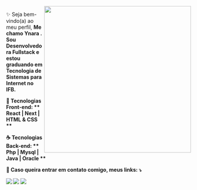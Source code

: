 <img src="https://raw.githubusercontent.com/MicaelliMedeiros/micaellimedeiros/master/image/computer-illustration.png" min-width="400px" max-width="400px" width="400px" align="right">

<p align="left"> 
 ✨ Seja bem-vindo(a) ao meu perfil,  <strong>Me chamo Ynara <strong>.</<br>
  Sou Desenvolvedora Fullstack e estou graduando em Tecnologia de Sistemas para Internet no IFB.
</p>

<p align="left">
 🦄 Tecnologias Front-end: ** React | Next | HTML & CSS **
</p>

<p align="left">
  ☕ Tecnologias Back-end: ** Php | Mysql | Java | Oracle **
</p>



<p align="left">
  💌 Caso queira entrar em contato comigo, meus links: ⤵️
</p>

<p align="left">
  <a href="#" alt="Gmail">
  <img src="https://img.shields.io/badge/-Gmail-FF0000?style=flat-square&labelColor=FF0000&logo=gmail&logoColor=white&link=https://mail.google.com/mail/u/0/#inbox" /></a>

  <a href="#" alt="LinkedIn">
  <img src="https://img.shields.io/badge/-Linkedin-0e76a8?style=flat-square&logo=Linkedin&logoColor=white&link=https://www.linkedin.com/in/ynara-lira-ventura-797a341b7/" /></a>

  <a href="#" alt="Instagram">
  <img src="https://img.shields.io/badge/-Instagram-DF0174?style=flat-square&labelColor=DF0174&logo=instagram&logoColor=white&link=LINK-DO-SEU-INSTAGRAM"/></a>
</p>






